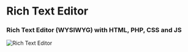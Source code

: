 # Rich Text Editor
### Rich Text Editor (WYSIWYG) with HTML, PHP, CSS and JS

![Rich Text Editor](https://i.imgur.com/ht9vPoV.png)